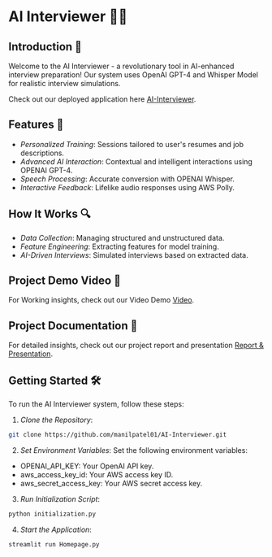 # AI Interviewer 🤖🎤

## Introduction 🌟
Welcome to the AI Interviewer - a revolutionary tool in AI-enhanced interview preparation! Our system uses OpenAI GPT-4 and Whisper Model for realistic interview simulations. 

Check out our deployed application here [AI-Interviewer](https://ai-interviewer-mission255.streamlit.app/).

## Features 🚀
- *Personalized Training*: Sessions tailored to user's resumes and job descriptions.
- *Advanced AI Interaction*: Contextual and intelligent interactions using OPENAI GPT-4.
- *Speech Processing*: Accurate conversion with OPENAI Whisper.
- *Interactive Feedback*: Lifelike audio responses using AWS Polly.

## How It Works 🔍
- *Data Collection*: Managing structured and unstructured data.
- *Feature Engineering*: Extracting features for model training.
- *AI-Driven Interviews*: Simulated interviews based on extracted data.

## Project Demo Video 🎥
For Working insights, check out our Video Demo [Video](https://drive.google.com/drive/u/2/folders/1ucn4CIvZqsVlOsfV8J1xat09QeCLEu7y).

## Project Documentation 📑
For detailed insights, check out our project report and presentation [Report & Presentation](https://drive.google.com/drive/u/2/folders/1ucn4CIvZqsVlOsfV8J1xat09QeCLEu7y).

## Getting Started 🛠

To run the AI Interviewer system, follow these steps:
1. *Clone the Repository*:
```bash
git clone https://github.com/manilpatel01/AI-Interviewer.git
```
2. *Set Environment Variables*:
Set the following environment variables:

- OPENAI_API_KEY: Your OpenAI API key.
- aws_access_key_id: Your AWS access key ID.
- aws_secret_access_key: Your AWS secret access key.

3. *Run Initialization Script*:
```python
python initialization.py
```
4. *Start the Application*:
```python
streamlit run Homepage.py
```



